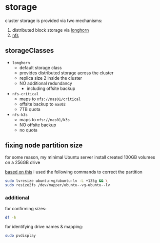 # storage

cluster storage is provided via two mechanisms:

1. distributed block storage via [longhorn](/10-longhorn/longhorn.md)
1. [nfs](/10-nfs/nfs.md)

## storageClasses

- `longhorn`
  - default storage class
  - provides distributed storage across the cluster
  - replica size 2 inside the cluster
  - NO additional redundancy
    - including offsite backup
- `nfs-critical`
  - maps to `nfs://nas01/critical`
  - offsite backup to `nas02`
  - 7TB quota
- `nfs-k3s`
  - maps to `nfs://nas01/k3s`
  - NO offsite backup
  - no quota

## fixing node partition size
for some reason, my minimal Ubuntu server install created 100GB volumes on a 256GB drive

[based on this](https://askubuntu.com/questions/498709/how-can-i-resize-an-active-lvm-partition) i used the following commands to correct the partition

```bash
sudo lvresize ubuntu-vg/ubuntu-lv -L +135g && \
sudo resize2fs /dev/mapper/ubuntu--vg-ubuntu--lv
```

### additional

for confirming sizes:

```bash
df -h
```

for identifying drive names & mapping:

```bash
sudo pvdisplay
```
